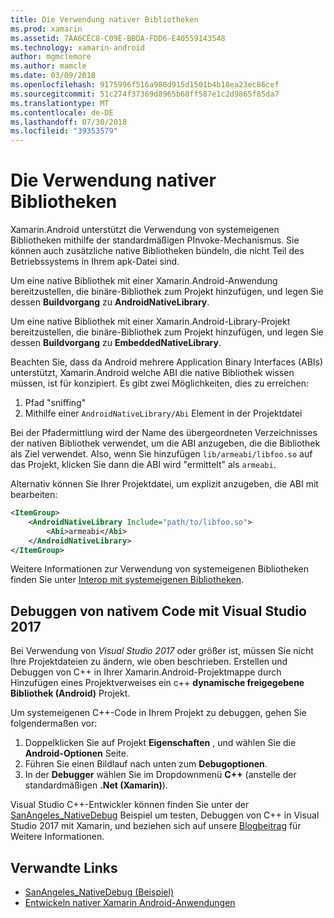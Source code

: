 ```yaml
---
title: Die Verwendung nativer Bibliotheken
ms.prod: xamarin
ms.assetid: 7AA6CEC8-C09E-BBDA-FDD6-E40559143548
ms.technology: xamarin-android
author: mgmclemore
ms.author: mamcle
ms.date: 03/09/2018
ms.openlocfilehash: 9175996f516a980d915d1501b4b18ea23ec86cef
ms.sourcegitcommit: 51c274f37369d8965b68ff587e1c2d9865f85da7
ms.translationtype: MT
ms.contentlocale: de-DE
ms.lasthandoff: 07/30/2018
ms.locfileid: "39353579"
---
```

# <a name="using-native-libraries"></a>Die Verwendung nativer Bibliotheken

Xamarin.Android unterstützt die Verwendung von systemeigenen Bibliotheken mithilfe der standardmäßigen PInvoke-Mechanismus. Sie können auch zusätzliche native Bibliotheken bündeln, die nicht Teil des Betriebssystems in Ihrem apk-Datei sind.

Um eine native Bibliothek mit einer Xamarin.Android-Anwendung bereitzustellen, die binäre-Bibliothek zum Projekt hinzufügen, und legen Sie dessen **Buildvorgang** zu **AndroidNativeLibrary**.

Um eine native Bibliothek mit einer Xamarin.Android-Library-Projekt bereitzustellen, die binäre-Bibliothek zum Projekt hinzufügen, und legen Sie dessen **Buildvorgang** zu **EmbeddedNativeLibrary**.

Beachten Sie, dass da Android mehrere Application Binary Interfaces (ABIs) unterstützt, Xamarin.Android welche ABI die native Bibliothek wissen müssen, ist für konzipiert.
Es gibt zwei Möglichkeiten, dies zu erreichen:

1.  Pfad "sniffing"
1.  Mithilfe einer `AndroidNativeLibrary/Abi` Element in der Projektdatei


Bei der Pfadermittlung wird der Name des übergeordneten Verzeichnisses der nativen Bibliothek verwendet, um die ABI anzugeben, die die Bibliothek als Ziel verwendet. Also, wenn Sie hinzufügen `lib/armeabi/libfoo.so` auf das Projekt, klicken Sie dann die ABI wird "ermittelt" als `armeabi`.

Alternativ können Sie Ihrer Projektdatei, um explizit anzugeben, die ABI mit bearbeiten:

```xml
<ItemGroup>
    <AndroidNativeLibrary Include="path/to/libfoo.so">
        <Abi>armeabi</Abi>
    </AndroidNativeLibrary>
</ItemGroup>
```

Weitere Informationen zur Verwendung von systemeigenen Bibliotheken finden Sie unter [Interop mit systemeigenen Bibliotheken](http://www.mono-project.com/docs/advanced/pinvoke/).

## <a name="debugging-native-code-with-visual-studio-2017"></a>Debuggen von nativem Code mit Visual Studio 2017

Bei Verwendung von *Visual Studio 2017* oder größer ist, müssen Sie nicht Ihre Projektdateien zu ändern, wie oben beschrieben.
Erstellen und Debuggen von C++ in Ihrer Xamarin.Android-Projektmappe durch Hinzufügen eines Projektverweises ein c++ **dynamische freigegebene Bibliothek (Android)** Projekt. 

Um systemeigenen C++-Code in Ihrem Projekt zu debuggen, gehen Sie folgendermaßen vor:

1. Doppelklicken Sie auf Projekt **Eigenschaften** , und wählen Sie die **Android-Optionen** Seite.
2. Führen Sie einen Bildlauf nach unten zum **Debugoptionen**.
3. In der **Debugger** wählen Sie im Dropdownmenü **C++** (anstelle der standardmäßigen **.Net (Xamarin)**).

Visual Studio C++-Entwickler können finden Sie unter der [SanAngeles_NativeDebug](https://developer.xamarin.com/samples/monodroid/SanAngeles_NDK/) Beispiel um testen, Debuggen von C++ in Visual Studio 2017 mit Xamarin, und beziehen sich auf unsere [Blogbeitrag](https://blog.xamarin.com/build-and-debug-c-libraries-in-xamarin-android-apps-with-visual-studio-2015/) für Weitere Informationen.



## <a name="related-links"></a>Verwandte Links

- [SanAngeles_NativeDebug (Beispiel)](https://developer.xamarin.com/samples/monodroid/SanAngeles_NDK/)
- [Entwickeln nativer Xamarin Android-Anwendungen](https://blogs.msdn.microsoft.com/vcblog/2015/02/23/developing-xamarin-android-native-applications/)
